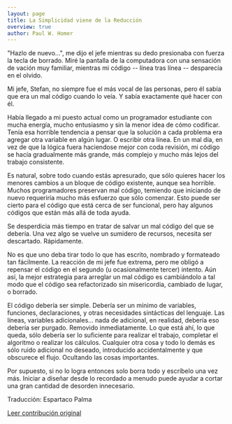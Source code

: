 ```yaml
---
layout: page
title: La Simplicidad viene de la Reducción
overview: true
author: Paul W. Homer
---
```


"Hazlo de nuevo...", me dijo el jefe mientras su dedo presionaba con fuerza la tecla de borrado. Miré la pantalla de la computadora con una sensación de vación muy familiar, mientras mi código -- línea tras línea -- desparecía en el olvido.

Mi jefe, Stefan, no siempre fue el más vocal de las personas, pero él sabía que era un mal código cuando lo veía. Y sabía exactamente qué hacer con él.

Había llegado a mi puesto actual como un programador estudiante con mucha energía, mucho entusiasmo y sin la menor idea de cómo codificar. Tenía esa horrible tendencia a pensar que la solución a cada problema era agregar otra variable en algún lugar. O escribir otra línea. En un mal día, en vez de que la lógica fuera haciendose mejor con coda revisión, mi código se hacía gradualmente más grande, más complejo y mucho más lejos del trabajo consistente.

Es natural, sobre todo cuando estás apresurado, que sólo quieres hacer los menores cambios a un bloque de código existente, aunque sea horrible. Muchos programadores preservan mal código, temiendo que iniciando de nuevo requeriría mucho más esfuerzo que sólo comenzar. Esto puede ser cierto para el código que está cerca de ser funcional, pero hay algunos códigos que están más allá de toda ayuda.

Se desperdicia más tiempo en tratar de salvar un mal código del que se debería. Una vez algo se vuelve un sumidero de recursos, necesita ser descartado. Rápidamente.

No es que uno deba tirar todo lo que has escrito, nombrado y formateado tan fácilmente. La reacción de mi jefe fue extrema, pero me obligó a repensar el código en el segundo (u ocasionalmente tercer) intento. Aún así, la mejor estrategia para arreglar un mal código es cambiándolo a tal modo que el código sea refactorizado sin misericordia, cambiado de lugar, o borrado.

El código debería ser simple. Debería ser un mínimo de variables, funciones, declaraciones, y otras necesidades sintácticas del lenguaje. Las líneas, variables adicionales... nada de adicional, en realidad, debería eso debería ser purgado. Removido inmediatamente. Lo que está ahí, lo que queda, sólo debería ser lo suficiente para realizar el trabajo, completar el algoritmo o realizar los cálculos. Cualquier otra cosa y todo lo demás es sólo ruido adicional no deseado, introducido accidentalmente y que obscurece el flujo. Ocultando las cosas importantes.

Por supuesto, si no lo logra entonces solo borra todo y escríbelo una vez más. Iniciar a diseñar desde lo recordado a menudo puede ayudar a cortar una gran cantidad de desorden innecesario.


Traducción: Espartaco Palma

[Leer contribución original](http://programmer.97things.oreilly.com/wiki/index.php/Simplicity_Comes_from_Reduction)



